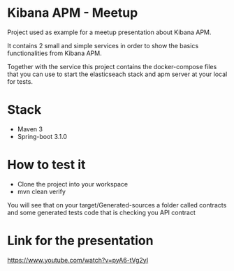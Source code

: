 # Kibana APM - Meetup

Project used as example for a meetup presentation about Kibana APM.

It contains 2 small and simple services in order to show the basics functionalities from Kibana APM.

Together with the service this project contains the docker-compose files that you can use to start the elasticseach stack and apm server at your local for tests. 

# Stack

- Maven 3
- Spring-boot 3.1.0

# How to test it

- Clone the project into your workspace
- mvn clean verify

You will see that on your target/Generated-sources a folder called contracts and some generated tests code that is checking you API contract

# Link for the presentation

https://www.youtube.com/watch?v=pyA6-tVg2yI
